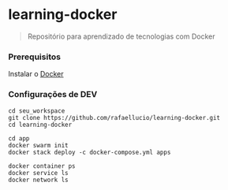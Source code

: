 # learning-docker
> Repositório para aprendizado de tecnologias com Docker

### Prerequisitos
Instalar o [Docker](https://docs.docker.com/install/)

### Configurações de DEV

```shell
cd seu_workspace
git clone https://github.com/rafaellucio/learning-docker.git
cd learning-docker

cd app
docker swarm init
docker stack deploy -c docker-compose.yml apps

docker container ps
docker service ls
docker network ls
```

